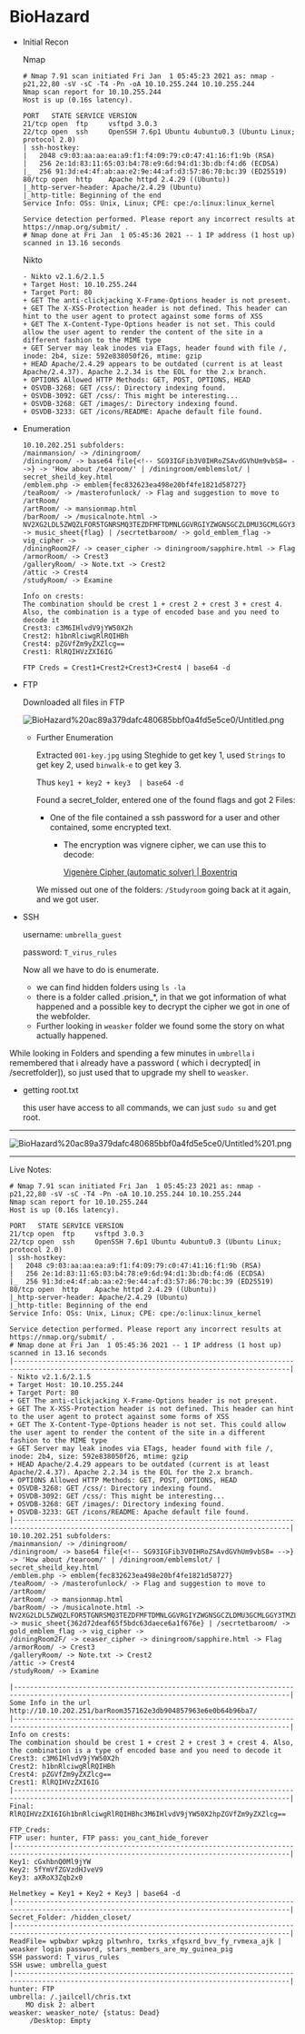 # BioHazard

- Initial Recon

    Nmap

    ```
    # Nmap 7.91 scan initiated Fri Jan  1 05:45:23 2021 as: nmap -p21,22,80 -sV -sC -T4 -Pn -oA 10.10.255.244 10.10.255.244
    Nmap scan report for 10.10.255.244
    Host is up (0.16s latency).

    PORT   STATE SERVICE VERSION
    21/tcp open  ftp     vsftpd 3.0.3
    22/tcp open  ssh     OpenSSH 7.6p1 Ubuntu 4ubuntu0.3 (Ubuntu Linux; protocol 2.0)
    | ssh-hostkey: 
    |   2048 c9:03:aa:aa:ea:a9:f1:f4:09:79:c0:47:41:16:f1:9b (RSA)
    |   256 2e:1d:83:11:65:03:b4:78:e9:6d:94:d1:3b:db:f4:d6 (ECDSA)
    |_  256 91:3d:e4:4f:ab:aa:e2:9e:44:af:d3:57:86:70:bc:39 (ED25519)
    80/tcp open  http    Apache httpd 2.4.29 ((Ubuntu))
    |_http-server-header: Apache/2.4.29 (Ubuntu)
    |_http-title: Beginning of the end
    Service Info: OSs: Unix, Linux; CPE: cpe:/o:linux:linux_kernel

    Service detection performed. Please report any incorrect results at https://nmap.org/submit/ .
    # Nmap done at Fri Jan  1 05:45:36 2021 -- 1 IP address (1 host up) scanned in 13.16 seconds
    ```

    Nikto

    ```
    - Nikto v2.1.6/2.1.5
    + Target Host: 10.10.255.244
    + Target Port: 80
    + GET The anti-clickjacking X-Frame-Options header is not present.
    + GET The X-XSS-Protection header is not defined. This header can hint to the user agent to protect against some forms of XSS
    + GET The X-Content-Type-Options header is not set. This could allow the user agent to render the content of the site in a different fashion to the MIME type
    + GET Server may leak inodes via ETags, header found with file /, inode: 2b4, size: 592e838050f26, mtime: gzip
    + HEAD Apache/2.4.29 appears to be outdated (current is at least Apache/2.4.37). Apache 2.2.34 is the EOL for the 2.x branch.
    + OPTIONS Allowed HTTP Methods: GET, POST, OPTIONS, HEAD 
    + OSVDB-3268: GET /css/: Directory indexing found.
    + OSVDB-3092: GET /css/: This might be interesting...
    + OSVDB-3268: GET /images/: Directory indexing found.
    + OSVDB-3233: GET /icons/README: Apache default file found.
    ```

- Enumeration

    ```
    10.10.202.251 subfolders:
    /mainmansion/ -> /diningroom/ 
    /diningroom/ -> base64 file{<!-- SG93IGFib3V0IHRoZSAvdGVhUm9vbS8= -->} -> 'How about /tearoom/' | /diningroom/emblemslot/ | secret_sheild_key.html
    /emblem.php -> emblem{fec832623ea498e20bf4fe1821d58727}
    /teaRoom/ -> /masterofunlock/ -> Flag and suggestion to move to /artRoom/
    /artRoom/ -> mansionmap.html
    /barRoom/ -> /musicalnote.html -> NV2XG2LDL5ZWQZLFOR5TGNRSMQ3TEZDFMFTDMNLGGVRGIYZWGNSGCZLDMU3GCMLGGY3TMZL5 -> music_sheet{flag} | /secrtetbaroom/ -> gold_emblem_flag -> vig_cipher -> 
    /diningRoom2F/ -> ceaser_cipher -> diningroom/sapphire.html -> Flag
    /armorRoom/ -> Crest3
    /galleryRoom/ -> Note.txt -> Crest2
    /attic -> Crest4
    /studyRoom/ -> Examine
    ```

    ```
    Info on crests:
    The combination should be crest 1 + crest 2 + crest 3 + crest 4. Also, the combination is a type of encoded base and you need to decode it
    Crest3: c3M6IHlvdV9jYW50X2h
    Crest2: h1bnRlciwgRlRQIHBh
    Crest4: pZGVfZm9yZXZlcg==
    Crest1: RlRQIHVzZXI6IG

    FTP Creds = Crest1+Crest2+Crest3+Crest4 | base64 -d
    ```

- FTP

    Downloaded all files in FTP

    ![BioHazard%20ac89a379dafc480685bbf0a4fd5e5ce0/Untitled.png](BioHazard%20ac89a379dafc480685bbf0a4fd5e5ce0/Untitled.png)

    - Further Enumeration

        Extracted `001-key.jpg` using Steghide to get key 1, used `Strings` to get key 2, used `binwalk-e`  to get key 3.

        Thus `key1 + key2 + key3  | base64 -d`

        Found a secret_folder, entered one of the found flags and got 2 Files: 

        - One of the file contained a ssh password for a user and other contained, some encrypted text.
            - The encryption was vignere cipher, we can use this to decode:

                [Vigenère Cipher (automatic solver) | Boxentriq](https://www.boxentriq.com/code-breaking/vigenere-cipher)

        We missed out one of the folders: `/Studyroom` going back at it again, and we got user.

- SSH

    username: `umbrella_guest`

    password: `T_virus_rules`

    Now all we have to do is enumerate.

    - we can find hidden folders using `ls -la`
    - there is a folder called .prision_*, in that we got information of what happened and a possible key to decrypt the cipher we got in one of the webfolder.
    - Further looking in `weasker` folder we found some the story on what actually happened.

While looking in Folders and spending a few minutes in `umbrella` i remembered that i already have a password ( which i decrypted[ in /secretfolder]), so just used that to upgrade my shell to `weasker`.

- getting root.txt

    this user have access to all commands, we can just `sudo su` and get root.

 

---

![BioHazard%20ac89a379dafc480685bbf0a4fd5e5ce0/Untitled%201.png](BioHazard%20ac89a379dafc480685bbf0a4fd5e5ce0/Untitled%201.png)

---

Live Notes:

```
# Nmap 7.91 scan initiated Fri Jan  1 05:45:23 2021 as: nmap -p21,22,80 -sV -sC -T4 -Pn -oA 10.10.255.244 10.10.255.244
Nmap scan report for 10.10.255.244
Host is up (0.16s latency).

PORT   STATE SERVICE VERSION
21/tcp open  ftp     vsftpd 3.0.3
22/tcp open  ssh     OpenSSH 7.6p1 Ubuntu 4ubuntu0.3 (Ubuntu Linux; protocol 2.0)
| ssh-hostkey: 
|   2048 c9:03:aa:aa:ea:a9:f1:f4:09:79:c0:47:41:16:f1:9b (RSA)
|   256 2e:1d:83:11:65:03:b4:78:e9:6d:94:d1:3b:db:f4:d6 (ECDSA)
|_  256 91:3d:e4:4f:ab:aa:e2:9e:44:af:d3:57:86:70:bc:39 (ED25519)
80/tcp open  http    Apache httpd 2.4.29 ((Ubuntu))
|_http-server-header: Apache/2.4.29 (Ubuntu)
|_http-title: Beginning of the end
Service Info: OSs: Unix, Linux; CPE: cpe:/o:linux:linux_kernel

Service detection performed. Please report any incorrect results at https://nmap.org/submit/ .
# Nmap done at Fri Jan  1 05:45:36 2021 -- 1 IP address (1 host up) scanned in 13.16 seconds
|------------------------------------------------------------------------------------------------------------------------------------------|
- Nikto v2.1.6/2.1.5
+ Target Host: 10.10.255.244
+ Target Port: 80
+ GET The anti-clickjacking X-Frame-Options header is not present.
+ GET The X-XSS-Protection header is not defined. This header can hint to the user agent to protect against some forms of XSS
+ GET The X-Content-Type-Options header is not set. This could allow the user agent to render the content of the site in a different fashion to the MIME type
+ GET Server may leak inodes via ETags, header found with file /, inode: 2b4, size: 592e838050f26, mtime: gzip
+ HEAD Apache/2.4.29 appears to be outdated (current is at least Apache/2.4.37). Apache 2.2.34 is the EOL for the 2.x branch.
+ OPTIONS Allowed HTTP Methods: GET, POST, OPTIONS, HEAD 
+ OSVDB-3268: GET /css/: Directory indexing found.
+ OSVDB-3092: GET /css/: This might be interesting...
+ OSVDB-3268: GET /images/: Directory indexing found.
+ OSVDB-3233: GET /icons/README: Apache default file found.
|------------------------------------------------------------------------------------------------------------------------------------------|
10.10.202.251 subfolders:
/mainmansion/ -> /diningroom/ 
/diningroom/ -> base64 file{<!-- SG93IGFib3V0IHRoZSAvdGVhUm9vbS8= -->} -> 'How about /tearoom/' | /diningroom/emblemslot/ | secret_sheild_key.html
/emblem.php -> emblem{fec832623ea498e20bf4fe1821d58727}
/teaRoom/ -> /masterofunlock/ -> Flag and suggestion to move to /artRoom/
/artRoom/ -> mansionmap.html
/barRoom/ -> /musicalnote.html -> NV2XG2LDL5ZWQZLFOR5TGNRSMQ3TEZDFMFTDMNLGGVRGIYZWGNSGCZLDMU3GCMLGGY3TMZL5 -> music_sheet{362d72deaf65f5bdc63daece6a1f676e} | /secrtetbaroom/ -> gold_emblem_flag -> vig_cipher -> 
/diningRoom2F/ -> ceaser_cipher -> diningroom/sapphire.html -> Flag
/armorRoom/ -> Crest3
/galleryRoom/ -> Note.txt -> Crest2
/attic -> Crest4
/studyRoom/ -> Examine 

|------------------------------------------------------------------------------------------------------------------------------------------|
Some Info in the url
http://10.10.202.251/barRoom357162e3db904857963e6e0b64b96ba7/
|------------------------------------------------------------------------------------------------------------------------------------------|
Info on crests:
The combination should be crest 1 + crest 2 + crest 3 + crest 4. Also, the combination is a type of encoded base and you need to decode it
Crest3: c3M6IHlvdV9jYW50X2h
Crest2: h1bnRlciwgRlRQIHBh
Crest4: pZGVfZm9yZXZlcg==
Crest1: RlRQIHVzZXI6IG
|------------------------------------------------------------------------------------------------------------------------------------------|
Final:
RlRQIHVzZXI6IGh1bnRlciwgRlRQIHBhc3M6IHlvdV9jYW50X2hpZGVfZm9yZXZlcg==

FTP_Creds:
FTP user: hunter, FTP pass: you_cant_hide_forever
|------------------------------------------------------------------------------------------------------------------------------------------|
Key1: cGxhbnQ0Ml9jYW
Key2: 5fYmVfZGVzdHJveV9
Key3: aXRoX3Zqb2x0

Helmetkey = Key1 + Key2 + Key3 | base64 -d
|------------------------------------------------------------------------------------------------------------------------------------------|
Secret_Folder: /hidden_closet/
|------------------------------------------------------------------------------------------------------------------------------------------|
ReadFile= wpbwbxr wpkzg pltwnhro, txrks_xfqsxrd_bvv_fy_rvmexa_ajk | weasker login password, stars_members_are_my_guinea_pig
SSH password: T_virus_rules
SSH uswe: umbrella_guest
|------------------------------------------------------------------------------------------------------------------------------------------|
hunter: FTP 
umbrella: /.jailcell/chris.txt
	MO disk 2: albert
weasker: weasker_note/ {status: Dead}
	 /Desktop: Empty
```
